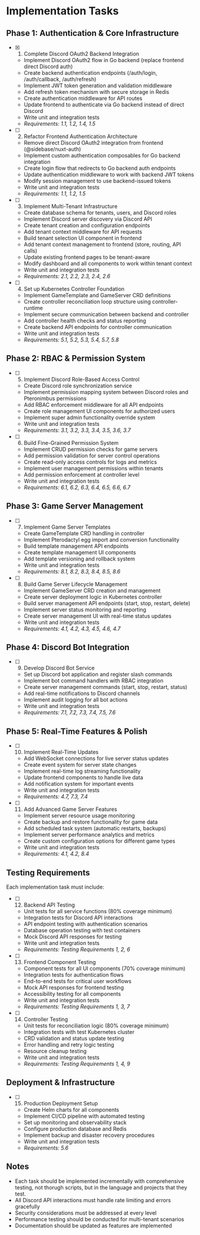 # Implementation Tasks

## Phase 1: Authentication & Core Infrastructure

- [x] 1. Complete Discord OAuth2 Backend Integration





  - Implement Discord OAuth2 flow in Go backend (replace frontend direct Discord auth)
  - Create backend authentication endpoints (/auth/login, /auth/callback, /auth/refresh)
  - Implement JWT token generation and validation middleware
  - Add refresh token mechanism with secure storage in Redis
  - Create authentication middleware for API routes
  - Update frontend to authenticate via Go backend instead of direct Discord
  - Write unit and integration tests
  - _Requirements: 1.1, 1.2, 1.4, 1.5_

- [ ] 2. Refactor Frontend Authentication Architecture
  - Remove direct Discord OAuth2 integration from frontend (@sidebase/nuxt-auth)
  - Implement custom authentication composables for Go backend integration
  - Create login flow that redirects to Go backend auth endpoints
  - Update authentication middleware to work with backend JWT tokens
  - Modify session management to use backend-issued tokens
  - Write unit and integration tests
  - _Requirements: 1.1, 1.2, 1.5_

- [ ] 3. Implement Multi-Tenant Infrastructure
  - Create database schema for tenants, users, and Discord roles
  - Implement Discord server discovery via Discord API
  - Create tenant creation and configuration endpoints
  - Add tenant context middleware for API requests
  - Build tenant selection UI component in frontend
  - Add tenant context management to frontend (store, routing, API calls)
  - Update existing frontend pages to be tenant-aware
  - Modify dashboard and all components to work within tenant context
  - Write unit and integration tests
  - _Requirements: 2.1, 2.2, 2.3, 2.4, 2.6_

- [ ] 4. Set up Kubernetes Controller Foundation
  - Implement GameTemplate and GameServer CRD definitions
  - Create controller reconciliation loop structure using controller-runtime
  - Implement secure communication between backend and controller
  - Add controller health checks and status reporting
  - Create backend API endpoints for controller communication
  - Write unit and integration tests
  - _Requirements: 5.1, 5.2, 5.3, 5.4, 5.7, 5.8_

## Phase 2: RBAC & Permission System

- [ ] 5. Implement Discord Role-Based Access Control
  - Create Discord role synchronization service
  - Implement permission mapping system between Discord roles and Pteronimbus permissions
  - Add RBAC enforcement middleware for all API endpoints
  - Create role management UI components for authorized users
  - Implement super admin functionality override system
  - Write unit and integration tests
  - _Requirements: 3.1, 3.2, 3.3, 3.4, 3.5, 3.6, 3.7_

- [ ] 6. Build Fine-Grained Permission System
  - Implement CRUD permission checks for game servers
  - Add permission validation for server control operations
  - Create read-only access controls for logs and metrics
  - Implement user management permissions within tenants
  - Add permission enforcement at controller level
  - Write unit and integration tests
  - _Requirements: 6.1, 6.2, 6.3, 6.4, 6.5, 6.6, 6.7_

## Phase 3: Game Server Management

- [ ] 7. Implement Game Server Templates
  - Create GameTemplate CRD handling in controller
  - Implement Pterodactyl egg import and conversion functionality
  - Build template management API endpoints
  - Create template management UI components
  - Add template versioning and rollback system
  - Write unit and integration tests
  - _Requirements: 8.1, 8.2, 8.3, 8.4, 8.5, 8.6_

- [ ] 8. Build Game Server Lifecycle Management
  - Implement GameServer CRD creation and management
  - Create server deployment logic in Kubernetes controller
  - Build server management API endpoints (start, stop, restart, delete)
  - Implement server status monitoring and reporting
  - Create server management UI with real-time status updates
  - Write unit and integration tests
  - _Requirements: 4.1, 4.2, 4.3, 4.5, 4.6, 4.7_

## Phase 4: Discord Bot Integration

- [ ] 9. Develop Discord Bot Service
  - Set up Discord bot application and register slash commands
  - Implement bot command handlers with RBAC integration
  - Create server management commands (start, stop, restart, status)
  - Add real-time notifications to Discord channels
  - Implement audit logging for all bot actions
  - Write unit and integration tests
  - _Requirements: 7.1, 7.2, 7.3, 7.4, 7.5, 7.6_

## Phase 5: Real-Time Features & Polish

- [ ] 10. Implement Real-Time Updates
  - Add WebSocket connections for live server status updates
  - Create event system for server state changes
  - Implement real-time log streaming functionality
  - Update frontend components to handle live data
  - Add notification system for important events
  - Write unit and integration tests
  - _Requirements: 4.7, 7.3, 7.4_

- [ ] 11. Add Advanced Game Server Features
  - Implement server resource usage monitoring
  - Create backup and restore functionality for game data
  - Add scheduled task system (automatic restarts, backups)
  - Implement server performance analytics and metrics
  - Create custom configuration options for different game types
  - Write unit and integration tests
  - _Requirements: 4.1, 4.2, 8.4_

## Testing Requirements

Each implementation task must include:

- [ ] 12. Backend API Testing
  - Unit tests for all service functions (80% coverage minimum)
  - Integration tests for Discord API interactions
  - API endpoint testing with authentication scenarios
  - Database operation testing with test containers
  - Mock Discord API responses for testing
  - Write unit and integration tests
  - _Requirements: Testing Requirements 1, 2, 6_

- [ ] 13. Frontend Component Testing
  - Component tests for all UI components (70% coverage minimum)
  - Integration tests for authentication flows
  - End-to-end tests for critical user workflows
  - Mock API responses for frontend testing
  - Accessibility testing for all components
  - Write unit and integration tests
  - _Requirements: Testing Requirements 1, 3, 7_

- [ ] 14. Controller Testing
  - Unit tests for reconciliation logic (80% coverage minimum)
  - Integration tests with test Kubernetes cluster
  - CRD validation and status update testing
  - Error handling and retry logic testing
  - Resource cleanup testing
  - Write unit and integration tests
  - _Requirements: Testing Requirements 1, 4, 9_

## Deployment & Infrastructure

- [ ] 15. Production Deployment Setup
  - Create Helm charts for all components
  - Implement CI/CD pipeline with automated testing
  - Set up monitoring and observability stack
  - Configure production database and Redis
  - Implement backup and disaster recovery procedures
  - Write unit and integration tests
  - _Requirements: 5.6_

## Notes

- Each task should be implemented incrementally with comprehensive testing, not thorugh scripts, but in the language and projects that they test.
- All Discord API interactions must handle rate limiting and errors gracefully
- Security considerations must be addressed at every level
- Performance testing should be conducted for multi-tenant scenarios
- Documentation should be updated as features are implemented